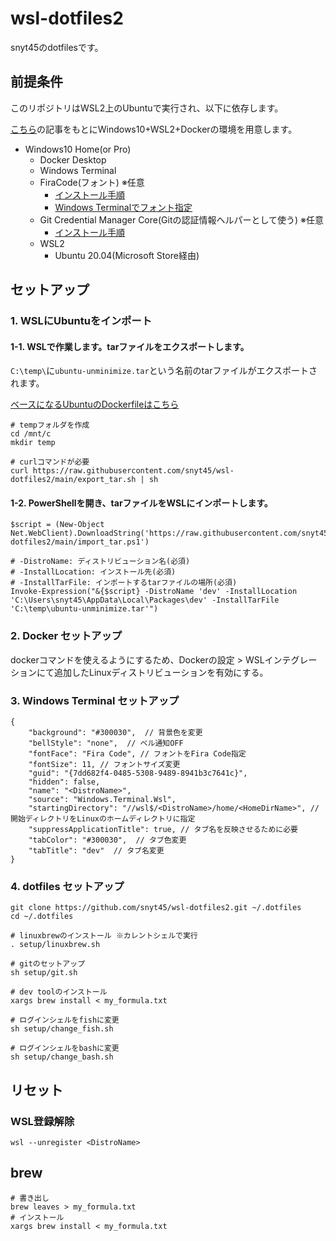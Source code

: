 # wsl-dotfiles2
snyt45のdotfilesです。

## 前提条件

このリポジトリはWSL2上のUbuntuで実行され、以下に依存します。

[こちら](https://snyt45.com/posts/20210806/wsl2-multiple-linux-distribution/)の記事をもとにWindows10+WSL2+Dockerの環境を用意します。

- Windows10 Home(or Pro)
  - Docker Desktop
  - Windows Terminal
  - FiraCode(フォント) ※任意
    - [インストール手順](https://github.com/snyt45/windows10-dotfiles/blob/master/setup/manually_settings.txt#L100)
    - [Windows Terminalでフォント指定](https://github.com/snyt45/windows10-dotfiles/blob/master/setup/manually_settings.txt#L183)
  - Git Credential Manager Core(Gitの認証情報ヘルパーとして使う) ※任意
    - [インストール手順](https://github.com/microsoft/Git-Credential-Manager-Core#windows)
  - WSL2
    - Ubuntu 20.04(Microsoft Store経由)

## セットアップ
###  1. WSLにUbuntuをインポート

#### 1-1. WSLで作業します。tarファイルをエクスポートします。

`C:\temp\`に`ubuntu-unminimize.tar`という名前のtarファイルがエクスポートされます。

[ベースになるUbuntuのDockerfileはこちら](https://github.com/snyt45/ubuntu-unminimize)
```
# tempフォルダを作成
cd /mnt/c
mkdir temp

# curlコマンドが必要
curl https://raw.githubusercontent.com/snyt45/wsl-dotfiles2/main/export_tar.sh | sh
```

#### 1-2. PowerShellを開き、tarファイルをWSLにインポートします。

```
$script = (New-Object Net.WebClient).DownloadString('https://raw.githubusercontent.com/snyt45/wsl-dotfiles2/main/import_tar.ps1')

# -DistroName: ディストリビューション名(必須)
# -InstallLocation: インストール先(必須)
# -InstallTarFile: インポートするtarファイルの場所(必須)
Invoke-Expression("&{$script} -DistroName 'dev' -InstallLocation 'C:\Users\snyt45\AppData\Local\Packages\dev' -InstallTarFile 'C:\temp\ubuntu-unminimize.tar'")
```

### 2. Docker セットアップ

dockerコマンドを使えるようにするため、Dockerの設定 > WSLインテグレーションにて追加したLinuxディストリビューションを有効にする。

### 3. Windows Terminal セットアップ

```
{
    "background": "#300030",  // 背景色を変更
    "bellStyle": "none",  // ベル通知OFF
    "fontFace": "Fira Code", // フォントをFira Code指定
    "fontSize": 11, // フォントサイズ変更
    "guid": "{7dd682f4-0485-5308-9489-8941b3c7641c}",
    "hidden": false,
    "name": "<DistroName>",
    "source": "Windows.Terminal.Wsl",
    "startingDirectory": "//wsl$/<DistroName>/home/<HomeDirName>", // 開始ディレクトリをLinuxのホームディレクトリに指定
    "suppressApplicationTitle": true, // タブ名を反映させるために必要
    "tabColor": "#300030",  // タブ色変更
    "tabTitle": "dev"  // タブ名変更
}
```

### 4. dotfiles セットアップ
```
git clone https://github.com/snyt45/wsl-dotfiles2.git ~/.dotfiles
cd ~/.dotfiles

# linuxbrewのインストール ※カレントシェルで実行
. setup/linuxbrew.sh

# gitのセットアップ
sh setup/git.sh

# dev toolのインストール
xargs brew install < my_formula.txt

# ログインシェルをfishに変更
sh setup/change_fish.sh

# ログインシェルをbashに変更
sh setup/change_bash.sh
```

## リセット
### WSL登録解除

```
wsl --unregister <DistroName>
```

## brew

```
# 書き出し
brew leaves > my_formula.txt
# インストール
xargs brew install < my_formula.txt
```
